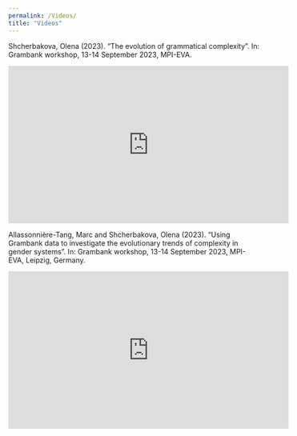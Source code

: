 ```yaml
---
permalink: /Videos/
title: "Videos"
---
```

Shcherbakova, Olena (2023). “The evolution of grammatical complexity”. In: Grambank workshop, 13-14 September 2023, MPI-EVA.

<iframe width="560" height="315" src="https://www.youtube.com/embed/l34iB6ca_MI" frameborder="0" allowfullscreen></iframe>


Allassonnière-Tang, Marc and Shcherbakova, Olena (2023). “Using Grambank data to investigate the evolutionary trends of complexity in gender systems”. In: Grambank workshop, 13-14 September 2023, MPI-EVA, Leipzig, Germany.

<iframe width="560" height="315" src="https://www.youtube.com/embed/6yKUZbB2ReU" frameborder="0" allowfullscreen></iframe>


